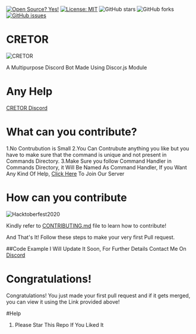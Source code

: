 [![Open Source? Yes!](https://badgen.net/badge/Open%20Source%20%3F/Yes%21/blue?icon=github)](https://github.com/AM1CODES/badges/)
[![License: MIT](https://img.shields.io/badge/License-MIT-green.svg)](https://opensource.org/licenses/MIT)
![GitHub stars](https://img.shields.io/github/stars/AM1CODES/Poke-Dex?style=social)
![GitHub forks](https://img.shields.io/github/forks/AM1CODES/Poke-Dex?style=social)
[![GitHub issues](https://img.shields.io/github/issues/AM1CODES/Poke-Dex.svg)](https://GitHub.com/AM1CODES/Poke-Dex/issues/)



# CRETOR
![CRETOR](https://i.ibb.co/7nRgTpY/Discord-Logo.png)

A Multipurpose Discord Bot Made Using Discor.js Module

# Any Help

[CRETOR Discord](https://discord.gg/pcKWzR6)

# What can you contribute?

1.No Contrubution is Small
2.You Can Contrubute anything you like but you have to make sure that the command is unique and not present in Commands Directory.
3.Make Sure you follow Command Handler in Commands Directory, it Will Be Named As Command Handler, If you Want Any Kind Of Help,
 [Click Here](https://discord.gg/pcKWzR6) To Join Our Server

# How can you contribute

![Hacktoberfest2020](https://hacktoberfest.digitalocean.com/assets/HF-full-logo-b05d5eb32b3f3ecc9b2240526104cf4da3187b8b61963dd9042fdc2536e4a76c.svg)

Kindly refer to [CONTRIBUTING.md](https://github.com/Parthasarathi-EXT1NT/CRETOR-bot/blob/master/contrubuting.md) file to learn how to contribute!

And That's It!
Follow these steps to make your very first Pull request.

##Code Example
I Will Update It Soon, For Further Details Contact Me On [Discord](https://discord.gg/pcKWzR6)

# Congratulations!

Congratulations! You just made your first pull request and if it gets merged, you can view it using the Link provided above!

#Help
1) Please Star This Repo If You Liked It

